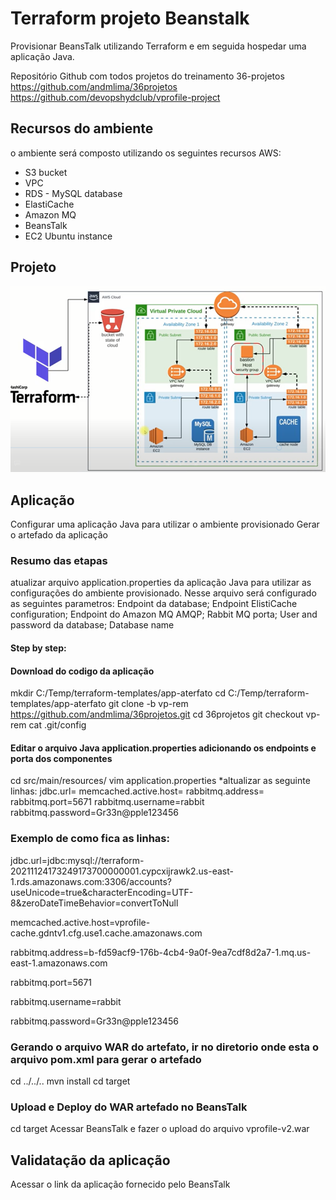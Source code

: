 # Terraform projeto Beanstalk
Provisionar BeansTalk utilizando Terraform e em seguida hospedar uma aplicação Java.

Repositório Github com todos projetos do treinamento 36-projetos
https://github.com/andmlima/36projetos
https://github.com/devopshydclub/vprofile-project



## Recursos do ambiente
o ambiente será composto utilizando os seguintes recursos AWS:
<ul> 
    <li>S3 bucket</li>
    <li>VPC</li>
    <li>RDS - MySQL database</li>
    <li>ElastiCache</li>
    <li>Amazon MQ</li>
    <li>BeansTalk</li>
    <li>EC2 Ubuntu instance</li>
</ul>

## Projeto 
![image](/imagens/projeto.png)

## Aplicação
  Configurar uma aplicação Java para utilizar o ambiente provisionado
  Gerar o artefado da aplicação

### Resumo das etapas  
  atualizar arquivo application.properties da aplicação Java para utilizar as configurações do ambiente provisionado. Nesse arquivo será configurado as seguintes parametros:
  Endpoint da database;
  Endpoint ElistiCache configuration;
  Endpoint do Amazon MQ AMQP;
  Rabbit MQ porta;
  User and password da database;
  Database name

#### Step by step:  
#### Download do codigo da aplicação  
 mkdir C:/Temp/terraform-templates/app-aterfato
 cd C:/Temp/terraform-templates/app-aterfato
 git clone -b vp-rem https://github.com/andmlima/36projetos.git
 cd  36projetos
 git checkout vp-rem
 cat .git/config
#### Editar o arquivo Java application.properties adicionando os endpoints e porta dos componentes
 cd src/main/resources/
 vim application.properties
  *altualizar as seguinte linhas:
  jdbc.url=<endpoint da database>
  memcached.active.host=<configuration endpoint do memcache>
  rabbitmq.address=<endpoint do Amazon MQ AMQP>
  rabbitmq.port=5671
  rabbitmq.username=rabbit
  rabbitmq.password=Gr33n@pple123456

### Exemplo de como fica as linhas: 
 jdbc.url=jdbc:mysql://terraform-20211124173249173700000001.cypcxijrawk2.us-east-1.rds.amazonaws.com:3306/accounts?useUnicode=true&characterEncoding=UTF-8&zeroDateTimeBehavior=convertToNull

 memcached.active.host=vprofile-cache.gdntv1.cfg.use1.cache.amazonaws.com

 rabbitmq.address=b-fd59acf9-176b-4cb4-9a0f-9ea7cdf8d2a7-1.mq.us-east-1.amazonaws.com

 rabbitmq.port=5671

 rabbitmq.username=rabbit
 
 rabbitmq.password=Gr33n@pple123456

### Gerando o arquivo WAR do artefato, ir no diretorio onde esta o arquivo pom.xml para gerar o artefado
 cd ../../..
 mvn install
 cd target

### Upload e Deploy do WAR artefado no BeansTalk
 cd target
 Acessar BeansTalk e fazer o upload do arquivo vprofile-v2.war

## Validatação da aplicação
Acessar o link da aplicação fornecido pelo BeansTalk